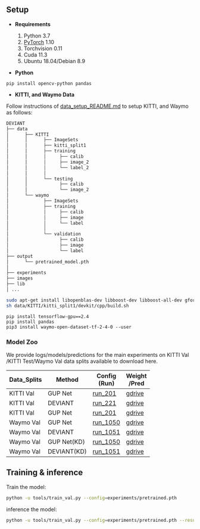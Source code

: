 
## Setup

- **Requirements**

    1. Python 3.7
    2. [PyTorch](http://pytorch.org) 1.10
    3. Torchvision 0.11
    4. Cuda 11.3
    5. Ubuntu 18.04/Debian 8.9


- **Python**

```
pip install opencv-python pandas
```

- **KITTI, and Waymo Data**

Follow instructions of [data_setup_README.md](data/data_setup_README.md) to setup KITTI, and Waymo as follows:

```bash
DEVIANT
├── data
│      ├── KITTI
│      │      ├── ImageSets
│      │      ├── kitti_split1
│      │      ├── training
│      │      │     ├── calib
│      │      │     ├── image_2
│      │      │     └── label_2
│      │      │
│      │      └── testing
│      │            ├── calib
│      │            └── image_2
│      └── waymo
│             ├── ImageSets
│             ├── training
│             │     ├── calib
│             │     ├── image
│             │     └── label
│             │
│             └── validation
│                   ├── calib
│                   ├── image
│                   └── label
├── output
│      └── pretrained_model.pth
│
├── experiments
├── images
├── lib   
│ ...
```



```bash
sudo apt-get install libopenblas-dev libboost-dev libboost-all-dev gfortran
sh data/KITTI/kitti_split1/devkit/cpp/build.sh
```

```
pip install tensorflow-gpu==2.4
pip install pandas
pip3 install waymo-open-dataset-tf-2-4-0 --user
```
### Model Zoo

We provide logs/models/predictions for the main experiments on KITTI Val /KITTI Test/Waymo Val data splits available to download here.

| Data_Splits | Method  | Config<br/>(Run)                                          | Weight<br>/Pred  |
|------------|-------------|------------------------------------------------------------------|----------|
| KITTI Val  |   GUP Net   | [run_201](experiments/config_run_201_a100_v0_1.yaml) | [gdrive](https://drive.google.com/file/d/17qezmIjckRSAva1fNnYBmgR9LaY-dPnp/view?usp=sharing) 
| KITTI Val  |   DEVIANT   | [run_221](experiments/run_221.yaml)                  | [gdrive](https://drive.google.com/file/d/1CBJf8keOutXVSAiu9Fj7XQPQftNYC1qv/view?usp=sharing)
| KITTI Val  |   GUP Net   | [run_201](experiments/config_run_201_a100_v0_1.yaml) | [gdrive](https://drive.google.com/file/d/17qezmIjckRSAva1fNnYBmgR9LaY-dPnp/view?usp=sharing) 
| Waymo Val  |   GUP Net   | [run_1050](experiments/run_1050.yaml)                | [gdrive](https://drive.google.com/file/d/1wuTTuZrFVsEv4ttQ0r3X_s8D3OjYE84E/view?usp=sharing)     
| Waymo Val  |   DEVIANT   | [run_1051](experiments/run_1051.yaml)                | [gdrive](https://drive.google.com/file/d/1ixCVS85yVU9k6kuHrcYw_qJoy9Z4d0FD/view?usp=sharing)     
| Waymo Val  | GUP Net(KD) | [run_1050](experiments/run_1050.yaml)                | [gdrive](https://drive.google.com/file/d/1VJQ7tKW_HdpfR7adqWS6PzM8gnIn9zmP/view?usp=drive_link)
| Waymo Val  | DEVIANT(KD) | [run_1051](experiments/run_1051.yaml)                | [gdrive](https://drive.google.com/file/d/1u6EZpOypW217YXYQzgo-88V1XF_zonQZ/view?usp=drive_link)     
## Training & inference

Train the model:

```bash
python -u tools/train_val.py --config=experiments/pretrained.pth
```
inference the model:

```bash
python -u tools/train_val.py --config=experiments/pretrained.pth --resume_model output/'config'/checkpoints/checkpoint_epoch_30.pth -e
```
